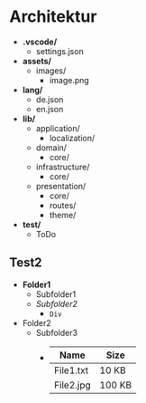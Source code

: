# Architektur

- **.vscode/**
  - settings.json
- **assets/**
  - images/
    - image.png
- **lang/**
  - de.json
  - en.json
- **lib/**
  - application/
    - localization/
  - domain/
    - core/
  - infrastructure/
    - core/
  - presentation/
    - core/
    - routes/
    - theme/
- **test/**
  - ToDo

## Test2

- **Folder1**
  - Subfolder1
  - *Subfolder2*
    - `Div`
- Folder2
  - Subfolder3
    - | Name | Size |
      | ---- | ---- |
      | File1.txt | 10 KB |
      | File2.jpg | 100 KB |
